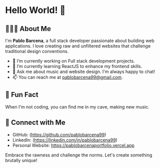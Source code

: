 # Hello World! 👋

## 🧑🏼‍🎓 About Me

I'm **Pablo Barcena**, a full stack developer passionate about building web applications. I love creating raw and unfiltered websites that challenge traditional design conventions.

- 🔭 I’m currently working on Full stack development projects.
- 🌱 I’m currently learning ReactJS to enhance my frontend skills.
- 💬 Ask me about music and website design. I'm always happy to chat!
- 📫 You can reach me at pablobarcena99@gmail.com.

## 🎸 Fun Fact

When I'm not coding, you can find me in my cave, making new music. 

## 🌟 Connect with Me

- GitHub: (https://github.com/pablobarcena99)
- LinkedIn: (https://linkedin.com/in/pablobarcena99)
- Personal Website: https://pablobarcenaportfolio.vercel.app

Embrace the rawness and challenge the norms. Let's create something brutally unique!

